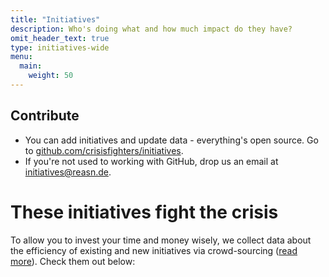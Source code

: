 ```yaml
---
title: "Initiatives"
description: Who's doing what and how much impact do they have?
omit_header_text: true
type: initiatives-wide
menu:
  main:
    weight: 50
---
```


## Contribute

* You can add initiatives and update data - everything's open source. Go to [github.com/crisisfighters/initiatives](https://github.com/crisisfighters/initiatives).
* If you're not used to working with GitHub, drop us an email at [initiatives@reasn.de](initiatives@reasn.de).

# These initiatives fight the crisis
To allow you to invest your time and money wisely, we collect data about the efficiency of existing and new initiatives via crowd-sourcing ([read more](motivation)). Check them out below:
